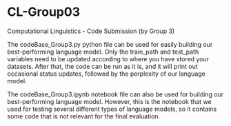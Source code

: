 # CL-Group03
Computational Linguistics - Code Submission (by Group 3)

The codeBase_Group3.py python file can be used for easily building our best-performing language model. Only the train_path and test_path variables need to be updated according to where you have stored your datasets. After that, the code can be run as it is, and it will print out occasional status updates, followed by the perplexity of our language model.

The codeBase_Group3.ipynb notebook file can also be used for building our best-performing language model. However, this is the notebook that we used for testing several different types of language models, so it contains some code that is not relevant for the final evaluation. 
